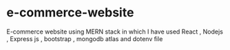 # e-commerce-website
E-commerce website using MERN stack in which I have used React , Nodejs , Express js , bootstrap , mongodb atlas and dotenv file 
